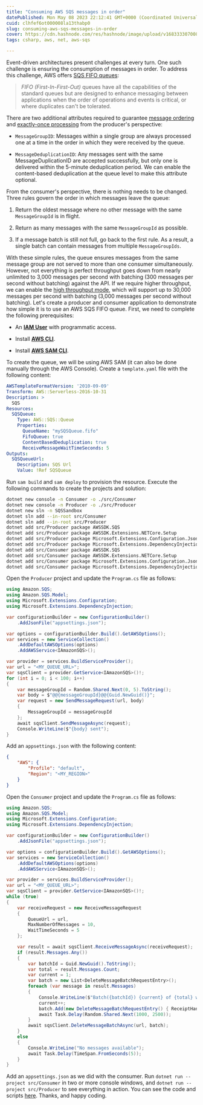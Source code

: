 ```yaml
---
title: "Consuming AWS SQS messages in order"
datePublished: Mon May 08 2023 22:12:41 GMT+0000 (Coordinated Universal Time)
cuid: clhfef6ot000008la13thabp0
slug: consuming-aws-sqs-messages-in-order
cover: https://cdn.hashnode.com/res/hashnode/image/upload/v1683333070085/7912715d-252a-4523-a244-90ffb53c3ec3.png
tags: csharp, aws, net, aws-sqs

---
```


Event-driven architectures present challenges at every turn. One such challenge is ensuring the consumption of messages in order. To address this challenge, AWS offers [SQS FIFO queues](https://docs.aws.amazon.com/AWSSimpleQueueService/latest/SQSDeveloperGuide/FIFO-queues.html):

> *FIFO (First-In-First-Out)* queues have all the capabilities of the standard queues but are designed to enhance messaging between applications when the order of operations and events is critical, or where duplicates can't be tolerated.

There are two additional attributes required to guarantee [message ordering](https://docs.aws.amazon.com/AWSSimpleQueueService/latest/SQSDeveloperGuide/FIFO-queues-message-order.html) and [exactly-once processing](https://docs.aws.amazon.com/AWSSimpleQueueService/latest/SQSDeveloperGuide/FIFO-queues-exactly-once-processing.html) from the producer's perspective:

* `MessageGroupID`: Messages within a single group are always processed one at a time in the order in which they were received by the queue.
    
* `MessageDeduplicationID`: Any messages sent with the same MessageDuplicationID are accepted successfully, but only one is delivered within the 5-minute deduplication period. We can enable the content-based deduplication at the queue level to make this attribute optional.
    

From the consumer's perspective, there is nothing needs to be changed. Three rules govern the order in which messages leave the queue:

1. Return the oldest message where no other message with the same `MessageGroupId` is in flight.
    
2. Return as many messages with the same `MessageGroupId` as possible.
    
3. If a message batch is still not full, go back to the first rule. As a result, a single batch can contain messages from multiple `MessageGroupIds`.
    

With these simple rules, the queue ensures messages from the same message group are not served to more than one consumer simultaneously. However, not everything is perfect throughput goes down from nearly unlimited to 3,000 messages per second with batching (300 messages per second without batching) against the API. If we require higher throughput, we can enable the [high throughput mode](https://docs.aws.amazon.com/AWSSimpleQueueService/latest/SQSDeveloperGuide/high-throughput-fifo.html#partitions-and-data-distribution), which will support up to 30,000 messages per second with batching (3,000 messages per second without batching). Let's create a producer and consumer application to demonstrate how simple it is to use an AWS SQS FIFO queue. First, we need to complete the following prerequisites:

* An [**IAM User**](https://docs.aws.amazon.com/IAM/latest/UserGuide/id_users_create.html#id_users_create_console) with programmatic access.
    
* Install [**AWS CLI**](https://docs.aws.amazon.com/cli/latest/userguide/cli-configure-quickstart.html#cli-configure-quickstart-creds).
    
* Install [**AWS SAM CLI**](https://docs.aws.amazon.com/serverless-application-model/latest/developerguide/install-sam-cli.html).
    

To create the queue, we will be using AWS SAM (it can also be done manually through the AWS Console). Create a `template.yaml` file with the following content:

```yaml
AWSTemplateFormatVersion: '2010-09-09'
Transform: AWS::Serverless-2016-10-31
Description: >
  SQS
Resources:
  SQSQueue:
    Type: AWS::SQS::Queue
    Properties:
      QueueName: "mySQSQueue.fifo"
      FifoQueue: true
      ContentBasedDeduplication: true
      ReceiveMessageWaitTimeSeconds: 5
Outputs:
  SQSQueueUrl:
    Description: SQS Url
    Value: !Ref SQSQueue
```

Run `sam build` and `sam deploy` to provision the resource. Execute the following commands to create the projects and solution:

```bash
dotnet new console -n Consumer -o ./src/Consumer
dotnet new console -n Producer -o ./src/Producer
dotnet new sln -n SQSSandbox
dotnet sln add --in-root src/Consumer
dotnet sln add --in-root src/Producer
dotnet add src/Producer package AWSSDK.SQS
dotnet add src/Producer package AWSSDK.Extensions.NETCore.Setup
dotnet add src/Producer package Microsoft.Extensions.Configuration.Json
dotnet add src/Producer package Microsoft.Extensions.DependencyInjection
dotnet add src/Consumer package AWSSDK.SQS
dotnet add src/Consumer package AWSSDK.Extensions.NETCore.Setup
dotnet add src/Consumer package Microsoft.Extensions.Configuration.Json
dotnet add src/Consumer package Microsoft.Extensions.DependencyInjection
```

Open the `Producer` project and update the `Program.cs` file as follows:

```csharp
using Amazon.SQS;
using Amazon.SQS.Model;
using Microsoft.Extensions.Configuration;
using Microsoft.Extensions.DependencyInjection;

var configurationBuilder = new ConfigurationBuilder()
    .AddJsonFile("appsettings.json");

var options = configurationBuilder.Build().GetAWSOptions();
var services = new ServiceCollection()
    .AddDefaultAWSOptions(options)
    .AddAWSService<IAmazonSQS>();

var provider = services.BuildServiceProvider();
var url = "<MY_QUEUE_URL>";
var sqsClient = provider.GetService<IAmazonSQS>()!;
for (int i = 0; i < 100; i++)
{
    var messageGroupId = Random.Shared.Next(0, 5).ToString();
    var body = $"@@{messageGroupId}@@{Guid.NewGuid()}";
    var request = new SendMessageRequest(url, body)
    {
        MessageGroupId = messageGroupId
    };
    await sqsClient.SendMessageAsync(request);
    Console.WriteLine($"{body} sent");
}
```

Add an `appsettings.json` with the following content:

```json
{
	"AWS": {
		"Profile": "default",
		"Region": "<MY_REGION>"
	}
}
```

Open the `Consumer` project and update the `Program.cs` file as follows:

```csharp
using Amazon.SQS;
using Amazon.SQS.Model;
using Microsoft.Extensions.Configuration;
using Microsoft.Extensions.DependencyInjection;

var configurationBuilder = new ConfigurationBuilder()
    .AddJsonFile("appsettings.json");

var options = configurationBuilder.Build().GetAWSOptions();
var services = new ServiceCollection()
    .AddDefaultAWSOptions(options)
    .AddAWSService<IAmazonSQS>();

var provider = services.BuildServiceProvider();
var url = "<MY_QUEUE_URL>";
var sqsClient = provider.GetService<IAmazonSQS>()!;
while (true)
{
    var receiveRequest = new ReceiveMessageRequest
    {
        QueueUrl = url,
        MaxNumberOfMessages = 10, 
        WaitTimeSeconds = 5
    };

    var result = await sqsClient.ReceiveMessageAsync(receiveRequest);
    if (result.Messages.Any())
    {
        var batchId = Guid.NewGuid().ToString();
        var total = result.Messages.Count;
        var current = 1;
        var batch = new List<DeleteMessageBatchRequestEntry>();
        foreach (var message in result.Messages)
        {
            Console.WriteLine($"Batch({batchId}) {current} of {total} with {message.Body} received");
            current++;
            batch.Add(new DeleteMessageBatchRequestEntry() { ReceiptHandle = message.ReceiptHandle, Id=message.MessageId });
            await Task.Delay(Random.Shared.Next(1000, 2500));
        }
        await sqsClient.DeleteMessageBatchAsync(url, batch);
    }
    else
    {
        Console.WriteLine("No messages available");
        await Task.Delay(TimeSpan.FromSeconds(5));
    }
}
```

Add an `appsettings.json` as we did with the consumer. Run `dotnet run --project src/Consumer` in two or more console windows, and `dotnet run --project src/Producer` to see everything in action. You can see the code and scripts [here](https://github.com/raulnq/aws-sqs-lambda). Thanks, and happy coding.